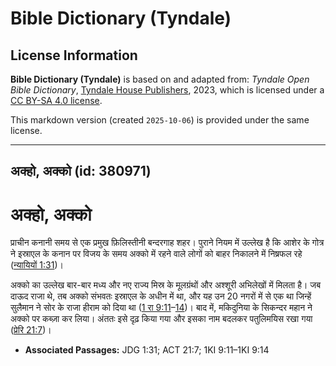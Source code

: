 # Bible Dictionary (Tyndale)

## License Information

**Bible Dictionary (Tyndale)** is based on and adapted from: _Tyndale Open Bible Dictionary_, [Tyndale House Publishers](https://tyndaleopenresources.com/), 2023, which is licensed under a [CC BY-SA 4.0 license](https://creativecommons.org/licenses/by-sa/4.0/legalcode.en).

This markdown version (created `2025-10-06`) is provided under the same license.



--------------------------------

## अक्हो, अक्को (id: 380971)

अक्हो, अक्को
============

प्राचीन कनानी समय से एक प्रमुख फ़िलिस्तीनी बन्दरगाह शहर। पुराने नियम में उल्लेख है कि आशेर के गोत्र ने इस्राएल के कनान पर विजय के समय अक्को में रहने वाले लोगों को बाहर निकालने में निष्रफल रहे ([न्यायियों 1:31](https://ref.ly/Judg1:31))।

अक्को का उल्लेख बार\-बार मध्य और नए राज्य मिस्र के मूलग्रंथों और अश्शूरी अभिलेखों में मिलता है। जब दाऊद राजा थे, तब अक्को संभवतः इस्राएल के अधीन में था, और यह उन 20 नगरों में से एक था जिन्हें सुलैमान ने सोर के राजा हीराम को दिया था ([1 रा 9:11](https://ref.ly/1Kgs9:11-1Kgs9:14)–[14](https://ref.ly/1Kgs9:11-1Kgs9:14))। बाद में, मकिदुनिया के सिकन्दर महान ने अक्को पर कब्ज़ा कर लिया। अंततः इसे दृढ़ किया गया और इसका नाम बदलकर पतुलिमयिस रखा गया ([प्रेरि 21:7](https://ref.ly/Acts21:7))।

* **Associated Passages:** JDG 1:31; ACT 21:7; 1KI 9:11–1KI 9:14

